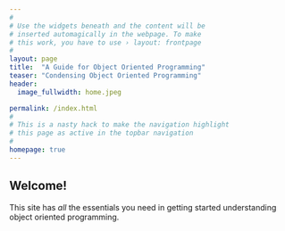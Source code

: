 ```yaml
---
#
# Use the widgets beneath and the content will be
# inserted automagically in the webpage. To make
# this work, you have to use › layout: frontpage
#
layout: page
title:  "A Guide for Object Oriented Programming"
teaser: "Condensing Object Oriented Programming"
header:
  image_fullwidth: home.jpeg

permalink: /index.html
#
# This is a nasty hack to make the navigation highlight
# this page as active in the topbar navigation
#
homepage: true
---
```


## Welcome! 

This site has *all* the essentials you need in getting started understanding object oriented programming. 